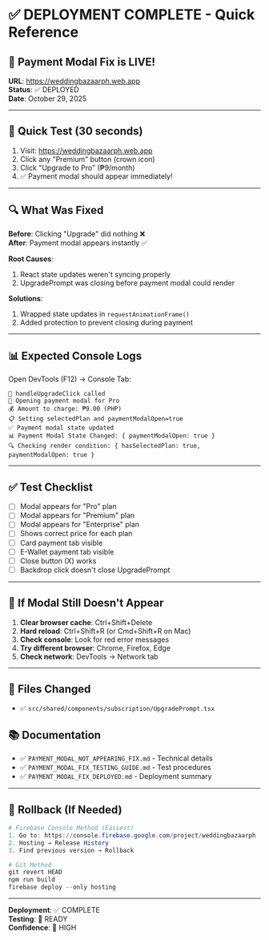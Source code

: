 # ✅ DEPLOYMENT COMPLETE - Quick Reference

## 🎉 Payment Modal Fix is LIVE!

**URL**: https://weddingbazaarph.web.app  
**Status**: ✅ DEPLOYED  
**Date**: October 29, 2025

---

## 🧪 Quick Test (30 seconds)

1. Visit: https://weddingbazaarph.web.app
2. Click any "Premium" button (crown icon)
3. Click "Upgrade to Pro" (₱9/month)
4. ✅ Payment modal should appear immediately!

---

## 🔍 What Was Fixed

**Before**: Clicking "Upgrade" did nothing ❌  
**After**: Payment modal appears instantly ✅

**Root Causes**:
1. React state updates weren't syncing properly
2. UpgradePrompt was closing before payment modal could render

**Solutions**:
1. Wrapped state updates in `requestAnimationFrame()`
2. Added protection to prevent closing during payment

---

## 📊 Expected Console Logs

Open DevTools (F12) → Console Tab:

```
🎯 handleUpgradeClick called
🚀 Opening payment modal for Pro
💰 Amount to charge: ₱9.00 (PHP)
📋 Setting selectedPlan and paymentModalOpen=true
✅ Payment modal state updated
📊 Payment Modal State Changed: { paymentModalOpen: true }
🔍 Checking render condition: { hasSelectedPlan: true, paymentModalOpen: true }
```

---

## ✅ Test Checklist

- [ ] Modal appears for "Pro" plan
- [ ] Modal appears for "Premium" plan  
- [ ] Modal appears for "Enterprise" plan
- [ ] Shows correct price for each plan
- [ ] Card payment tab visible
- [ ] E-Wallet payment tab visible
- [ ] Close button (X) works
- [ ] Backdrop click doesn't close UpgradePrompt

---

## 🚨 If Modal Still Doesn't Appear

1. **Clear browser cache**: Ctrl+Shift+Delete
2. **Hard reload**: Ctrl+Shift+R (or Cmd+Shift+R on Mac)
3. **Check console**: Look for red error messages
4. **Try different browser**: Chrome, Firefox, Edge
5. **Check network**: DevTools → Network tab

---

## 📁 Files Changed

- ✅ `src/shared/components/subscription/UpgradePrompt.tsx`

## 📚 Documentation

- ✅ `PAYMENT_MODAL_NOT_APPEARING_FIX.md` - Technical details
- ✅ `PAYMENT_MODAL_FIX_TESTING_GUIDE.md` - Test procedures
- ✅ `PAYMENT_MODAL_FIX_DEPLOYED.md` - Deployment summary

---

## 🔄 Rollback (If Needed)

```powershell
# Firebase Console Method (Easiest)
1. Go to: https://console.firebase.google.com/project/weddingbazaarph
2. Hosting → Release History
3. Find previous version → Rollback

# Git Method
git revert HEAD
npm run build
firebase deploy --only hosting
```

---

**Deployment**: ✅ COMPLETE  
**Testing**: 🧪 READY  
**Confidence**: 🎯 HIGH
